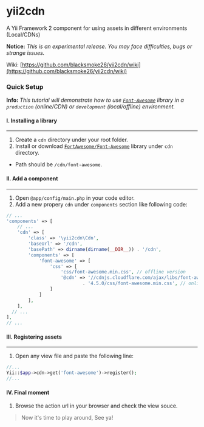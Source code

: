 # yii2cdn
A Yii Framework 2 component for using assets in different environments (Local/CDNs)

**Notice:** *This is an experimental release. You may face difficulties, bugs or strange issues.*

Wiki: [https://github.com/blacksmoke26/yii2cdn/wiki](https://github.com/blacksmoke26/yii2cdn/wiki)

### Quick Setup

**Info:** *This tutorial will demonstrate how to use [`Font-Awesome`](https://github.com/FortAwesome/Font-Awesome) library in a <code>production</code> (online/CDN) or <code>development</code> (local/offline) environment.*

#### I. Installing a library
--------------------------
1. Create a <code>cdn</code> directory under your root folder.
2. Install or download [`FortAwesome/Font-Awesome`](https://github.com/FortAwesome/Font-Awesome) library under <code>cdn</code> directory.
  * Path should be `/cdn/font-awesome`.

#### II. Add a component
---------------------
1. Open `@app/config/main.php` in your code editor.
2. Add a new propery `cdn` under `components` section like following code:

```php
// ...
'components' => [
	// ...
	'cdn' => [
		'class' => '\yii2cdn\Cdn',
		'baseUrl' => '/cdn',
		'basePath' => dirname(dirname(__DIR__)) . '/cdn',
		'components' => [
        	'font-awesome' => [
            	'css' => [
                	'css/font-awesome.min.css', // offline version
                    '@cdn' => '//cdnjs.cloudflare.com/ajax/libs/font-awesome/'
                     		. '4.5.0/css/font-awesome.min.css', // online version
                ]
            ]
		],
	],
  // ...
],
// ...
```

#### III. Registering assets
-------------------
1. Open any view file and paste the following line:

```php
//...
Yii::$app->cdn->get('font-awesome')->register();
//...
```

#### IV. Final moment
1. Browse the action url in your browser and check the view souce.

> Now it's time to play around, See ya!